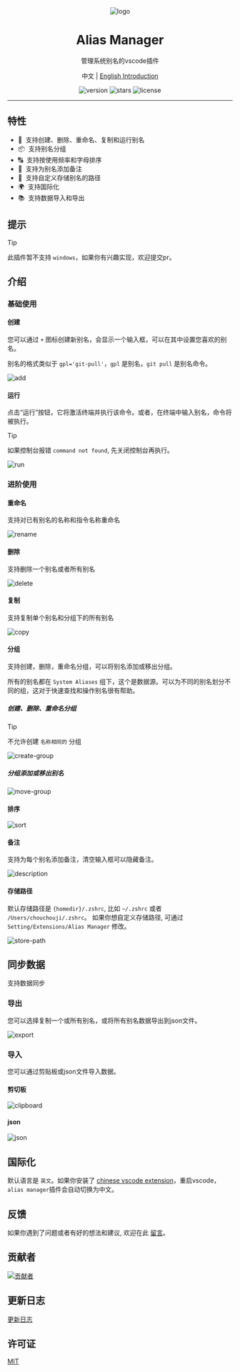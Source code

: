 <div align="center">
  <img src="https://github.com/user-attachments/assets/0142f86f-7d55-4708-a1de-0757188ac913" alt="logo" />
  <h1>Alias Manager</h1>
  <p>管理系统别名的vscode插件</p>
  <p>
    <span>中文</span> |
    <a href="https://github.com/chouchouji/alias-manager/blob/main/README.md">English Introduction</a>
  </p>
  <p>
    <img src="https://img.shields.io/github/package-json/v/chouchouji/alias-manager" alt="version">
    <img src="https://img.shields.io/github/stars/chouchouji/alias-manager" alt="stars">
    <img src="https://img.shields.io/github/license/chouchouji/alias-manager" alt="license">
  </p>
</div>

---

## 特性

- 🎨 &nbsp;支持创建、删除、重命名、复制和运行别名
- 📦 &nbsp;支持别名分组
- 🔠 &nbsp;支持按使用频率和字母排序
- 📝 &nbsp;支持为别名添加备注
- 🔧 &nbsp;支持自定义存储别名的路径
- 🌍 &nbsp;支持国际化
- 📚 &nbsp;支持数据导入和导出

## 提示

> [!TIP]
> 此插件暂不支持 `windows`，如果你有兴趣实现，欢迎提交pr。

## 介绍

### 基础使用

#### 创建

您可以通过 `+` 图标创建新别名，会显示一个输入框，可以在其中设置您喜欢的别名。

别名的格式类似于 `gpl='git-pull'`，`gpl` 是别名，`git pull` 是别名命令。

![add](https://github.com/user-attachments/assets/1af0175f-c5b2-4b1b-a5bb-26f48688f73f)

#### 运行

点击“运行”按钮，它将激活终端并执行该命令。或者，在终端中输入别名，命令将被执行。

> [!TIP]
> 如果控制台报错 `command not found`, 先关闭控制台再执行。

![run](https://github.com/user-attachments/assets/ad3f5b4d-f9d8-4eda-8b48-1b6f6a2705c5)

### 进阶使用

#### 重命名

支持对已有别名的名称和指令名称重命名

![rename](https://github.com/user-attachments/assets/088510aa-d8dc-487b-bc17-a408579fa9d2)

#### 删除

支持删除一个别名或者所有别名

![delete](https://github.com/user-attachments/assets/5817a6e2-78ab-48bb-9a89-4bbb2d4379dc)

#### 复制

支持复制单个别名和分组下的所有别名

![copy](https://github.com/user-attachments/assets/23991d48-8de3-4a49-9dd9-f6ef6a6dd2b8)

#### 分组

支持创建，删除，重命名分组，可以将别名添加或移出分组。

所有的别名都在 `System Aliases` 组下，这个是数据源。可以为不同的别名划分不同的组，这对于快速查找和操作别名很有帮助。

##### 创建、删除、重命名分组

> [!TIP]
> 不允许创建 `名称相同的` 分组

![create-group](https://github.com/user-attachments/assets/1b9e6e22-3308-4ff6-9811-0c91ac416d7a)

##### 分组添加或移出别名

![move-group](https://github.com/user-attachments/assets/9079a8cc-3be3-42a2-8c09-5b60aab64c07)

#### 排序

![sort](https://github.com/user-attachments/assets/fb904718-c01d-416a-9c7a-4f6795cee2eb)

#### 备注

支持为每个别名添加备注，清空输入框可以隐藏备注。

![description](https://github.com/user-attachments/assets/930dcf4f-6e62-4216-91ba-ca9d1de5c369)

#### 存储路径

默认存储路径是 `{homedir}/.zshrc`, 比如 `~/.zshrc` 或者 `/Users/chouchouji/.zshrc`。 如果你想自定义存储路径, 可通过 `Setting/Extensions/Alias Manager` 修改。

![store-path](https://github.com/user-attachments/assets/2f3e5dfd-b97b-45d1-bb35-46c10fb89e80)

## 同步数据

支持数据同步

### 导出

您可以选择复制一个或所有别名，或将所有别名数据导出到json文件。

![export](https://github.com/user-attachments/assets/864a18cb-ea2a-4ac0-a0bc-86081ecae695)

### 导入

您可以通过剪贴板或json文件导入数据。

#### 剪切板

![clipboard](https://github.com/user-attachments/assets/99249261-288c-4db8-9e88-81eaf17c3497)

#### json

![json](https://github.com/user-attachments/assets/0a51dc7c-f937-4b96-b0ac-2a1ee6a8a18c)

## 国际化

默认语言是 `英文`。如果你安装了 [chinese vscode extension](https://marketplace.visualstudio.com/items?itemName=MS-CEINTL.vscode-language-pack-zh-hans)，重启vscode，`alias manager`插件会自动切换为中文。

## 反馈

如果你遇到了问题或者有好的想法和建议, 欢迎在此 [留言](https://github.com/chouchouji/alias-manager/issues)。

## 贡献者

<a href="https://github.com/chouchouji/alias-manager/graphs/contributors">
  <img src="https://contrib.rocks/image?repo=chouchouji/alias-manager" alt="贡献者" />
</a>

## 更新日志

[更新日志](CHANGELOG.md)

## 许可证

[MIT](LICENSE)
